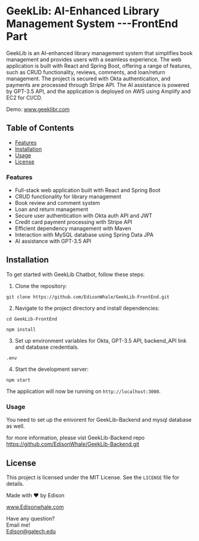 # GeekLib: AI-Enhanced Library Management System ---FrontEnd Part

GeekLib is an AI-enhanced library management system that simplifies book management and provides users with a seamless experience. The web application is built with React and Spring Boot, offering a range of features, such as CRUD functionality, reviews, comments, and loan/return management. The project is secured with Okta authentication, and payments are processed through Stripe API. The AI assistance is powered by GPT-3.5 API, and the application is deployed on AWS using Amplify and EC2 for CI/CD.


Demo: www.geeklibr.com

## Table of Contents

- [Features](#features)
- [Installation](#installation)
- [Usage](#usage)
- [License](#license)

### Features

- Full-stack web application built with React and Spring Boot
- CRUD functionality for library management
- Book review and comment system
- Loan and return management
- Secure user authentication with Okta auth API and JWT
- Credit card payment processing with Stripe API
- Efficient dependency management with Maven
- Interaction with MySQL database using Spring Data JPA
- AI assistance with GPT-3.5 API

## Installation

To get started with GeekLib Chatbot, follow these steps:

1. Clone the repository:  
```
git clone https://github.com/EdisonWhale/GeekLib-FrontEnd.git
```
2. Navigate to the project directory and install dependencies:  
```
cd GeekLib-FrontEnd
```
```
npm install
  ```
3. Set up environment variables for Okta, GPT-3.5 API, backend_API link and database credentials. 
```
.env
```
 
4. Start the development server:  
```
npm start
```

The application will now be running on `http://localhost:3000`.


### Usage

You need to set up the enivorent for GeekLib-Backend and mysql database as well.

for more information, please vist GeekLib-Backend repo
https://github.com/EdisonWhale/GeekLib-Backend.git

## License

This project is licensed under the MIT License. See the `LICENSE` file for details.

Made with ❤️ by Edison

www.Edisonwhale.com

Have any question?  
Email me!  
Edison@gatech.edu

